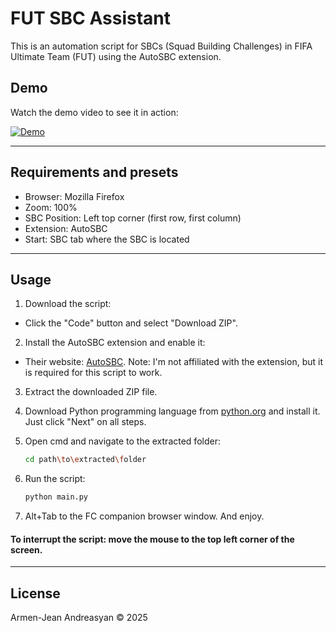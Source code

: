 # FUT SBC Assistant

This is an automation script for SBCs (Squad Building Challenges) in FIFA Ultimate Team (FUT) using the AutoSBC extension.

## Demo

Watch the demo video to see it in action:


[![Demo](https://i.ibb.co/xtsp16Fh/image.png)](https://youtu.be/c5DOvhQUPJs?si=Jsvoz76Zg0e-Fb1X)

---
## Requirements and presets

- Browser: Mozilla Firefox
- Zoom: 100%
- SBC Position: Left top corner (first row, first column)
- Extension: AutoSBC
- Start: SBC tab where the SBC is located


--- 
## Usage
1. Download the script:
- Click the "Code" button and select "Download ZIP".

2. Install the AutoSBC extension and enable it:
- Their website: [AutoSBC](https://autosbc.com/). Note: I'm not affiliated with the extension, but it is required for this script to work.

3. Extract the downloaded ZIP file.

4. Download Python programming language from [python.org](https://www.python.org/downloads/) and install it. Just click "Next" on all steps.

5. Open cmd and navigate to the extracted folder:
   ```bash
   cd path\to\extracted\folder
   ```
6. Run the script:
   ```bash
   python main.py
   ```

7. Alt+Tab to the FC companion browser window. And enjoy.

#### To interrupt the script: **move the mouse to the top left corner of the screen.**


---
## License

Armen-Jean Andreasyan © 2025